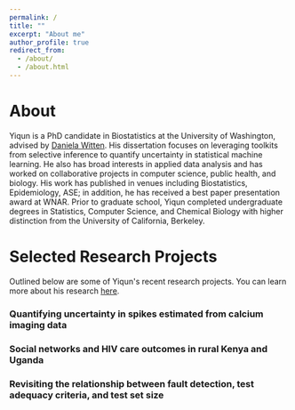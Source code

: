 ```yaml
---
permalink: /
title: ""
excerpt: "About me"
author_profile: true
redirect_from: 
  - /about/
  - /about.html
---
```


# About

Yiqun is a PhD candidate in Biostatistics at the University of Washington, advised by [Daniela Witten](https://www.danielawitten.com/). His dissertation focuses on leveraging toolkits from selective inference to quantify uncertainty in statistical machine learning. He also has broad interests in applied data analysis and has worked on collaborative projects in computer science, public health, and biology. His work has published in venues including Biostatistics, Epidemiology, ASE; in addition, he has received a best paper presentation award at WNAR. Prior to graduate school, Yiqun completed undergraduate degrees in Statistics, Computer Science, and Chemical Biology with higher distinction from the University of California, Berkeley.


# Selected Research Projects
Outlined below are some of Yiqun's recent research projects. You can learn more about his research [here](https://yiqunchen.github.io/research/). 

### Quantifying uncertainty in spikes estimated from calcium imaging data


### Social networks and HIV care outcomes in rural Kenya and Uganda


### Revisiting the relationship between fault detection, test adequacy criteria, and test set size


<!-- 
# Methodological Research 

## Valid inference after "double-dipping"

## Social Network Analysis

# Applied projects

### Re-visit existing software engineering experiments

### Why and how should Human-computer interaction researchers collect race and ethnicity data?
 -->
<!-- ### Ligand affinity prediction using Neural Networks
 -->
<!-- 

In a previous life, I was an aspiring biochemist and worked on microcompartments in Salmonella.

### Tuning the catalytic activity of bacterial microcompartments -->

<!-- ## Miscellaneous 
 -->

<!-- ### Life philosophy: 
Ask and it will be given to you; seek and you will find; knock and the door will be opened to you. -- Matthew 7.7
### Current reading list: 
Big Little Lies, All of Nonparametric Statistics, FATE series
 -->


